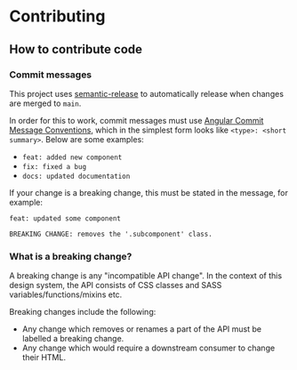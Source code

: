 # Contributing

## How to contribute code

### Commit messages

This project uses [semantic-release](https://github.com/semantic-release/semantic-release) to automatically release when changes are merged to `main`.

In order for this to work, commit messages must use [Angular Commit Message Conventions](https://github.com/angular/angular/blob/main/CONTRIBUTING.md#-commit-message-format), which in the simplest form looks like `<type>: <short summary>`. Below are some examples:

- `feat: added new component`
- `fix: fixed a bug`
- `docs: updated documentation`

If your change is a breaking change, this must be stated in the message, for example:

```
feat: updated some component

BREAKING CHANGE: removes the '.subcomponent' class.
```

### What is a breaking change?

A breaking change is any "incompatible API change". In the context of this design system, the API consists of CSS classes and SASS variables/functions/mixins etc.

Breaking changes include the following:

- Any change which removes or renames a part of the API must be labelled a breaking change.
- Any change which would require a downstream consumer to change their HTML.
